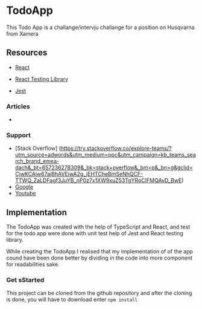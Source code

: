 # TodoApp

This Todo App is a challange/intervju challange for a position on Husqvarna from Xamera

## Resources

- [React](https://react.dev/learn)
* [React Testing Library](https://testing-library.com/docs/react-testing-library/intro/)
+ [Jest](https://jestjs.io/)

### Articles
* 

### Support 
* [Stack Overflow] (https://try.stackoverflow.co/explore-teams/?utm_source=adwords&utm_medium=ppc&utm_campaign=kb_teams_search_brand_emea-dach&_bt=657236278309&_bk=stack+overflow&_bm=p&_bn=g&gclid=CjwKCAjw67ajBhAVEiwA2g_jEHTCheBmSeNhQCF-TTWQ_ZaLDFagf3JuYB_nP0z7x1XW9xuZ53TgYRoCIFMQAvD_BwE)
* [Google](https://www.google.se/)
* [Youtube](https://www.youtube.com/)


## Implementation

The TodoApp was created with the help of TypeScript and React, and test for the todo app were done with unit test help of 
Jest and React testing library.

While creating the TodoApp I realised that my implementation of of the app cound have been done better by dividing in 
the code into more component for readabilities sake. 

### Get sStarted

This project can be cloned from the github repository and after the cloning is done, you will have to 
download enter `npm install`


